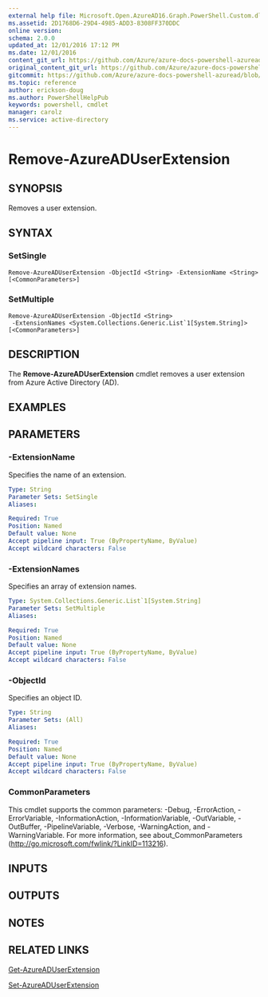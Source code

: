 ```yaml
---
external help file: Microsoft.Open.AzureAD16.Graph.PowerShell.Custom.dll-Help.xml
ms.assetid: 2D1768D6-29D4-4985-ADD3-8308FF370DDC
online version:
schema: 2.0.0
updated_at: 12/01/2016 17:12 PM
ms.date: 12/01/2016
content_git_url: https://github.com/Azure/azure-docs-powershell-azuread/blob/Rodejo-5-9/Azure%20AD%20Cmdlets/AzureAD/v2/Remove-AzureADUserExtension.md
original_content_git_url: https://github.com/Azure/azure-docs-powershell-azuread/blob/Rodejo-5-9/Azure%20AD%20Cmdlets/AzureAD/v2/Remove-AzureADUserExtension.md
gitcommit: https://github.com/Azure/azure-docs-powershell-azuread/blob/8f658f99458e2c236d5f4be363030b6f24cacc4c
ms.topic: reference
author: erickson-doug
ms.author: PowerShellHelpPub
keywords: powershell, cmdlet
manager: carolz
ms.service: active-directory
---
```


# Remove-AzureADUserExtension

## SYNOPSIS
Removes a user extension.

## SYNTAX

### SetSingle
```
Remove-AzureADUserExtension -ObjectId <String> -ExtensionName <String> [<CommonParameters>]
```

### SetMultiple
```
Remove-AzureADUserExtension -ObjectId <String>
 -ExtensionNames <System.Collections.Generic.List`1[System.String]> [<CommonParameters>]
```

## DESCRIPTION
The **Remove-AzureADUserExtension** cmdlet removes a user extension from Azure Active Directory (AD).

## EXAMPLES

## PARAMETERS

### -ExtensionName
Specifies the name of an extension.
```yaml
Type: String
Parameter Sets: SetSingle
Aliases: 

Required: True
Position: Named
Default value: None
Accept pipeline input: True (ByPropertyName, ByValue)
Accept wildcard characters: False
```

### -ExtensionNames
Specifies an array of extension names.
```yaml
Type: System.Collections.Generic.List`1[System.String]
Parameter Sets: SetMultiple
Aliases: 

Required: True
Position: Named
Default value: None
Accept pipeline input: True (ByPropertyName, ByValue)
Accept wildcard characters: False
```

### -ObjectId
Specifies an object ID.
```yaml
Type: String
Parameter Sets: (All)
Aliases: 

Required: True
Position: Named
Default value: None
Accept pipeline input: True (ByPropertyName, ByValue)
Accept wildcard characters: False
```

### CommonParameters
This cmdlet supports the common parameters: -Debug, -ErrorAction, -ErrorVariable, -InformationAction, -InformationVariable, -OutVariable, -OutBuffer, -PipelineVariable, -Verbose, -WarningAction, and -WarningVariable. For more information, see about_CommonParameters (http://go.microsoft.com/fwlink/?LinkID=113216).

## INPUTS

## OUTPUTS

## NOTES

## RELATED LINKS

[Get-AzureADUserExtension](./Get-AzureADUserExtension.md)

[Set-AzureADUserExtension](./Set-AzureADUserExtension.md)
